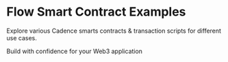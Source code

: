 # Flow Smart Contract Examples

Explore various Cadence smarts contracts & transaction scripts for different use cases.

Build with confidence for your Web3 application


